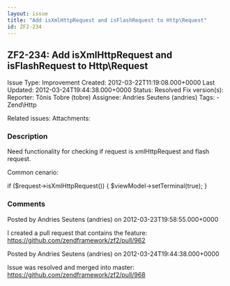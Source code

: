 ```yaml
---
layout: issue
title: "Add isXmlHttpRequest and isFlashRequest to Http\Request"
id: ZF2-234
---
```


ZF2-234: Add isXmlHttpRequest and isFlashRequest to Http\\Request
-----------------------------------------------------------------

 Issue Type: Improvement Created: 2012-03-22T11:19:08.000+0000 Last Updated: 2012-03-24T19:44:38.000+0000 Status: Resolved Fix version(s): 
 Reporter:  Tõnis Tobre (tobre)  Assignee:  Andries Seutens (andries)  Tags: - Zend\\Http
 
 Related issues: 
 Attachments: 
### Description

Need functionality for checking if request is xmlHttpRequest and flash request.

Common cenario:

if ($request->isXmlHttpRequest()) { $viewModel->setTerminal(true); }

 

 

### Comments

Posted by Andries Seutens (andries) on 2012-03-23T19:58:55.000+0000

I created a pull request that contains the feature: <https://github.com/zendframework/zf2/pull/962>

 

 

Posted by Andries Seutens (andries) on 2012-03-24T19:44:38.000+0000

Issue was resolved and merged into master: <https://github.com/zendframework/zf2/pull/968>

 

 